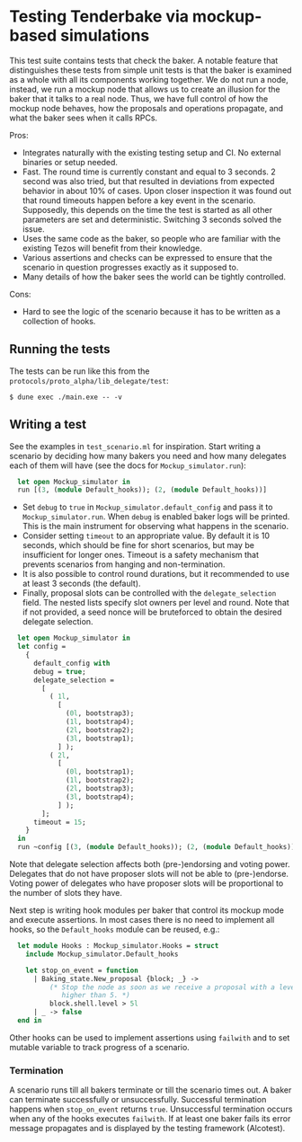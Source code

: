 # Testing Tenderbake via mockup-based simulations

This test suite contains tests that check the baker. A notable feature that
distinguishes these tests from simple unit tests is that the baker is
examined as a whole with all its components working together. We do not run
a node, instead, we run a mockup node that allows us to create an illusion
for the baker that it talks to a real node. Thus, we have full control of
how the mockup node behaves, how the proposals and operations propagate, and
what the baker sees when it calls RPCs.

Pros:

* Integrates naturally with the existing testing setup and CI. No external
  binaries or setup needed.
* Fast. The round time is currently constant and equal to 3 seconds. 2
  second was also tried, but that resulted in deviations from expected
  behavior in about 10% of cases. Upon closer inspection it was found out
  that round timeouts happen before a key event in the scenario. Supposedly,
  this depends on the time the test is started as all other parameters are
  set and deterministic. Switching 3 seconds solved the issue.
* Uses the same code as the baker, so people who are familiar with the
  existing Tezos will benefit from their knowledge.
* Various assertions and checks can be expressed to ensure that the scenario
  in question progresses exactly as it supposed to.
* Many details of how the baker sees the world can be tightly controlled.

Cons:

* Hard to see the logic of the scenario because it has to be written as a
  collection of hooks.

## Running the tests

The tests can be run like this from the `protocols/proto_alpha/lib_delegate/test`:

```
$ dune exec ./main.exe -- -v
```

## Writing a test

See the examples in `test_scenario.ml` for inspiration. Start writing a
scenario by deciding how many bakers you need and how many delegates each of
them will have (see the docs for `Mockup_simulator.run`):

```ocaml
  let open Mockup_simulator in
  run [(3, (module Default_hooks)); (2, (module Default_hooks))]
```

* Set `debug` to `true` in `Mockup_simulator.default_config` and pass it to
  `Mockup_simulator.run`. When `debug` is enabled baker logs will be printed.
  This is the main instrument for observing what happens in the scenario.
* Consider setting `timeout` to an appropriate value. By default it is 10
  seconds, which should be fine for short scenarios, but may be insufficient
  for longer ones. Timeout is a safety mechanism that prevents scenarios
  from hanging and non-termination.
* It is also possible to control round durations, but it recommended to
  use at least 3 seconds (the default).
* Finally, proposal slots can be controlled with the `delegate_selection`
  field. The nested lists specify slot owners per level and
  round. Note that if not provided, a seed nonce will be bruteforced
  to obtain the desired delegate selection.


```ocaml
  let open Mockup_simulator in
  let config =
    {
      default_config with
      debug = true;
      delegate_selection =
        [
          ( 1l,
            [
              (0l, bootstrap3);
              (1l, bootstrap4);
              (2l, bootstrap2);
              (3l, bootstrap1);
            ] );
          ( 2l,
            [
              (0l, bootstrap1);
              (1l, bootstrap2);
              (2l, bootstrap3);
              (3l, bootstrap4);
            ] );
        ];
      timeout = 15;
    }
  in
  run ~config [(3, (module Default_hooks)); (2, (module Default_hooks))]
```

Note that delegate selection affects both (pre-)endorsing and voting power.
Delegates that do not have proposer slots will not be able to (pre-)endorse.
Voting power of delegates who have proposer slots will be proportional to
the number of slots they have.

Next step is writing hook modules per baker that control its mockup mode and
execute assertions. In most cases there is no need to implement all hooks,
so the `Default_hooks` module can be reused, e.g.:

```ocaml
  let module Hooks : Mockup_simulator.Hooks = struct
    include Mockup_simulator.Default_hooks

    let stop_on_event = function
      | Baking_state.New_proposal {block; _} ->
          (* Stop the node as soon as we receive a proposal with a level
             higher than 5. *)
          block.shell.level > 5l
      | _ -> false
  end in
```

Other hooks can be used to implement assertions using `failwith` and to set
mutable variable to track progress of a scenario.

### Termination

A scenario runs till all bakers terminate or till the scenario times out. A
baker can terminate successfully or unsuccessfully. Successful termination
happens when `stop_on_event` returns `true`. Unsuccessful termination occurs
when any of the hooks executes `failwith`. If at least one baker fails its
error message propagates and is displayed by the testing framework
(Alcotest).
